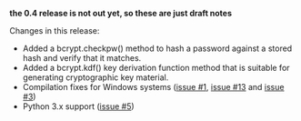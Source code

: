 **the 0.4 release is not out yet, so these are just draft notes**

Changes in this release:

  * Added a bcrypt.checkpw() method to hash a password against a stored hash and verify that it matches.
  * Added a bcrypt.kdf() key derivation function method that is suitable for generating cryptographic key material.
  * Compilation fixes for Windows systems ([issue #1](https://code.google.com/p/py-bcrypt/issues/detail?id=#1), [issue #13](https://code.google.com/p/py-bcrypt/issues/detail?id=#13) and [issue #3](https://code.google.com/p/py-bcrypt/issues/detail?id=#3))
  * Python 3.x support ([issue #5](https://code.google.com/p/py-bcrypt/issues/detail?id=#5))